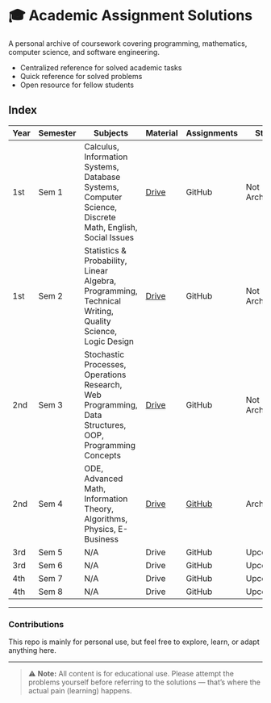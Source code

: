 # 🎓 Academic Assignment Solutions
A personal archive of coursework covering programming, mathematics, computer science, and software engineering.
- Centralized reference for solved academic tasks
- Quick reference for solved problems  
- Open resource for fellow students

## Index

| Year | Semester | Subjects | Material                                             | Assignments                                           | State       |
|-------|----------|----------|-----------------------------------------------------|------------------------------------------------------|-------------|
| 1st   | Sem 1    | Calculus, Information Systems, Database Systems, Computer Science, Discrete Math, English, Social Issues | [Drive](https://drive.google.com/drive/folders/1PEFGBvjuRxqUeYj3j6a3RFGgUn3NZUEn) | GitHub                                               | Not Archived |
| 1st   | Sem 2    | Statistics & Probability, Linear Algebra, Programming, Technical Writing, Quality Science, Logic Design | [Drive](https://drive.google.com/drive/folders/1Xvpm7IhlZ3mqrrotrWnDucgIf6JfUyK4) | GitHub                                               | Not Archived |
| 2nd   | Sem 3    | Stochastic Processes, Operations Research, Web Programming, Data Structures, OOP, Programming Concepts | [Drive](https://drive.google.com/drive/folders/1YpcTsLyNtx3L-Ci-uHGHXe8Gxm1ygDqG) | GitHub                                               | Not Archived |
| 2nd   | Sem 4    | ODE, Advanced Math, Information Theory, Algorithms, Physics, E-Business | [Drive](https://drive.google.com/drive/folders/12isT7BfX8w9eJiEx5yOhS8FFsyZYGc-c) | [GitHub](https://github.com/Ahmad-Faraj/academic-assignments/tree/main/sem4) | Archived     |
| 3rd   | Sem 5    | N/A      | Drive                                               | GitHub                                               | Upcoming |
| 3rd   | Sem 6    | N/A      | Drive                                               | GitHub                                               | Upcoming |
| 4th   | Sem 7    | N/A      | Drive                                               | GitHub                                               | Upcoming |
| 4th   | Sem 8    | N/A      | Drive                                               | GitHub                                               | Upcoming |
---

### Contributions
This repo is mainly for personal use, but feel free to explore, learn, or adapt anything here.

---

> ⚠️ **Note:** All content is for educational use. Please attempt the problems yourself before referring to the solutions — that’s where the actual pain (learning) happens.
